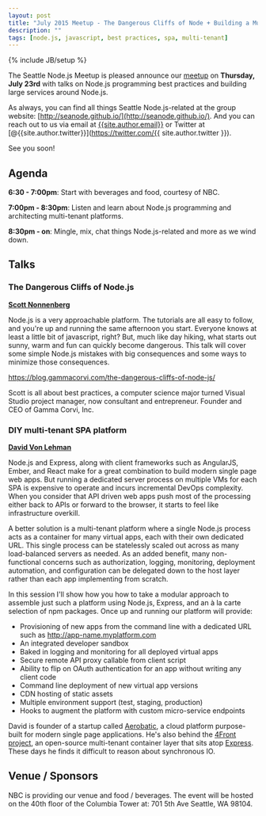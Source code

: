 ```yaml
---
layout: post
title: "July 2015 Meetup - The Dangerous Cliffs of Node + Building a Multi-tenant SPA Platform"
description: ""
tags: [node.js, javascript, best practices, spa, multi-tenant]
---
```

{% include JB/setup %}

The Seattle Node.js Meetup is pleased announce our
[meetup](http://www.meetup.com/Seattle-Node-js/events/222999198/)
on **Thursday, July 23rd** with talks on Node.js programming best practices and
building large services around Node.js.

As always, you can find all things Seattle Node.js-related at the group website:
[http://seanode.github.io/](http://seanode.github.io/). And you can reach out to
us via email at [{{site.author.email}}](mailto:{{site.author.email}}) or Twitter
at [@{{site.author.twitter}}](https://twitter.com/{{ site.author.twitter }}).

See you soon!

## Agenda

**6:30 - 7:00pm**: Start with beverages and food, courtesy of NBC.

**7:00pm - 8:30pm**: Listen and learn about Node.js programming and architecting
multi-tenant platforms.

**8:30pm - on**: Mingle, mix, chat things Node.js-related and more as we wind down.

<!-- more start -->

## Talks

### The Dangerous Cliffs of Node.js

**[Scott Nonnenberg](https://gammacorvi.com/)**

Node.js is a very approachable platform. The tutorials are all easy to follow, and you're up and running the same afternoon you start. Everyone knows at least a little bit of javascript, right? But, much like day hiking, what starts out sunny, warm and fun can quickly become dangerous. This talk will cover some simple Node.js mistakes with big consequences and some ways to minimize those consequences.

https://blog.gammacorvi.com/the-dangerous-cliffs-of-node-js/

Scott is all about best practices, a computer science major turned Visual Studio project manager, now consultant and entrepreneur. Founder and CEO of Gamma Corvi, Inc.

### DIY multi-tenant SPA platform

**[David Von Lehman](https://twitter.com/davidvlsea)**

Node.js and Express, along with client frameworks such as AngularJS, Ember, and React make for a great combination to build modern single page web apps. But running a dedicated server process on multiple VMs for each SPA is expensive to operate and incurs incremental DevOps complexity. When you consider that API driven web apps push most of the processing either back to APIs or forward to the browser, it starts to feel like infrastructure overkill.

A better solution is a multi-tenant platform where a single Node.js process acts as a container for many virtual apps, each with their own dedicated URL. This single process can be statelessly scaled out across as many load-balanced servers as needed. As an added benefit, many non-functional concerns such as authorization, logging, monitoring, deployment automation, and configuration can be delegated down to the host layer rather than each app implementing from scratch.

In this session I'll show how you how to take a modular approach to assemble just such a platform using Node.js, Express, and an à la carte selection of npm packages. Once up and running our platform will provide:

* Provisioning of new apps from the command line with a dedicated URL such as http://app-name.myplatform.com
* An integrated developer sandbox
* Baked in logging and monitoring for all deployed virtual apps
* Secure remote API proxy callable from client script
* Ability to flip on OAuth authentication for an app without writing any client code
* Command line deployment of new virtual app versions
* CDN hosting of static assets
* Multiple environment support (test, staging, production)
* Hooks to augment the platform with custom micro-service endpoints

David is founder of a startup called [Aerobatic](http://www.aerobatic.com), a cloud platform purpose-built for modern single page applications. He's also behind the [4Front project](http://www.4front.com), an open-source multi-tenant container layer that sits atop [Express](http://expressjs.com/). These days he finds it difficult to reason about synchronous IO.

## Venue / Sponsors

NBC is providing our venue and food / beverages. The event will be hosted on
the 40th floor of the Columbia Tower at: 701 5th Ave Seattle, WA 98104.

<!-- more end -->
